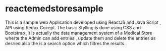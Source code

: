 # reactemedstoresample
This is a sample web Application developed using ReactJS and Java Script , API using Redux Cocept. The basic Stylling is done using CSS and Bootstrap ,It is actually the data management system of a Medical Store wherte the Admin can add entries , update them and delete the entries as desried also the is a search option which filtres the results .
